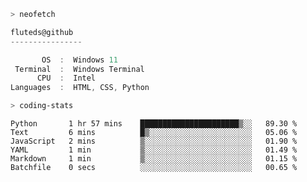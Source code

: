 ```zsh
> neofetch
```

<!--align="left" src="https://github.com/fluteds.png" alt="logo.png" width="200"/>-->

```csharp
fluteds@github
----------------

       OS  :  Windows 11
 Terminal  :  Windows Terminal
      CPU  :  Intel
Languages  :  HTML, CSS, Python
```

```zsh
> coding-stats
```

<!--START_SECTION:waka-->

```text
Python       1 hr 57 mins    ██████████████████████▒░░   89.30 %
Text         6 mins          █▒░░░░░░░░░░░░░░░░░░░░░░░   05.06 %
JavaScript   2 mins          ▒░░░░░░░░░░░░░░░░░░░░░░░░   01.90 %
YAML         1 min           ▒░░░░░░░░░░░░░░░░░░░░░░░░   01.49 %
Markdown     1 min           ▒░░░░░░░░░░░░░░░░░░░░░░░░   01.15 %
Batchfile    0 secs          ░░░░░░░░░░░░░░░░░░░░░░░░░   00.65 %
```

<!--END_SECTION:waka-->
